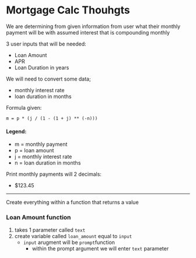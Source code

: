 # Mortgage Calc Thouhgts

We are determining from given information from user what their monthly payment will be with assumed interest that is compounding monthly

3 user inputs that will be needed:
- Loan Amount
- APR
- Loan Duration in years

We will need to convert some data;
- monthly interest rate
- loan duration in months

Formula given:
```
m = p * (j / (1 - (1 + j) ** (-n)))
```

#### Legend:
- m = monthly payment
- p = loan amount
- j = monthly interest rate
- n = loan duration in months

Print monthly payments will 2 decimals: 
- $123.45

--- 

Create everything within a function that returns a value

### Loan Amount function
1. takes 1 parameter called `text`
2. create variable called `loan_amount` equal to `input`
    - `input` arugment will be `prompt`function
        - within the prompt argument we will enter `text` parameter
